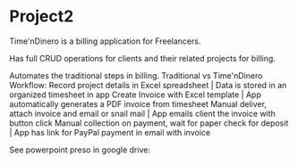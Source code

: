 # Project2

Time'nDinero is a billing application for Freelancers.

Has full CRUD operations for clients and their related projects for billing.

Automates the traditional steps in billing.
Traditional vs Time'nDinero Workflow:
Record project details in Excel spreadsheet | Data is stored in an organized timesheet in app
Create Invoice with Excel template | App automatically generates a PDF invoice from timesheet
Manual deliver, attach invoice and email or snail mail | App emails client the invoice with button click
Manual collection on payment, wait for paper check for deposit | App has link for PayPal payment in email with invoice

See powerpoint preso in google drive: